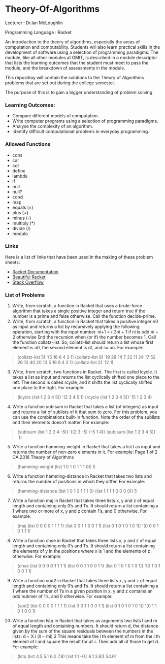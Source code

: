 # Theory-Of-Algorithms

Lecturer : Dr.Ian McLoughlin

Programming Language : Racket

An introduction to the theory of algorithms, especially the areas of computation and computability.
Students will also learn practical skills in the development of software using a selection of programming paradigms. 
The module, like all other modules at GMIT, is described in a module descriptor that lists the learning outcomes that the student must meet
to pass the module, and the breakdown of assessments in the module.

This repositroy will contain the solutions to the Theory of Algorithms problems that are set out during the college semester.

The purpose of this is to gain a bigger understanding of problem solving.

### Learning Outcomes: 
* Compare different models of computation.
* Write computer programs using a selection of programming paradigms.
* Analyse the complexity of an algorithm.
* Identify difficult computational problems in everyday programming.

### Allowed Functions
* cons
* car
* cdr
* define
* lambda
* if
* null
* null?
* cond
* map
* equals (=)
* plus (+)
* minus (-)
* multiply (*) 
* divide (/)
* modulo

### Links
Here is a list of links that have been used in the making of these problem sheets:
* [Racket Documentation](https://docs.racket-lang.org/)
* [Beautiful Racket](https://beautifulracket.com/)
* [Stack Overflow](https://stackoverflow.com/)

### List of Problems

1. Write, from scratch, a function in Racket that uses a brute-force algorithm that takes
a single positive integer and return true if the number is a prime and false otherwise.
Call the function decide-prime.
2. Write, from scratch, a function in Racket that takes a positive integer n0 as input
and returns a list by recursively applying the following operation, starting with the
input number.
ni+1 =
(
3ni + 1 if ni
is odd
ni ÷ 2 otherwise
End the recursion when (or if) the number becomes 1. Call the function collatz-list.
So, collatz-list should return a list whose first element is n0, the second element
is n1, and so on. For example:
> (collatz-list 5)
'(5 16 8 4 2 1)
> (collatz-list 9)
'(9 28 14 7 22 11 34 17 52 26 13 40 20 10 5 16 8 4 2 1)
> (collatz-list 2)
'(2 1)
3. Write, from scratch, two functions in Racket. The first is called lcycle. It takes a
list as input and returns the list cyclically shifted one place to the left. The second
is called rcycle, and it shifts the list cyclically shifted one place to the right.
For example:
> (lcycle (list 1 2 3 4 5))
'(2 3 4 5 1)
> (rcycle (list 1 2 3 4 5))
'(5 1 2 3 4)
4. Write a function sublsum in Racket that takes a list (of integers) as input and returns
a list of sublists of it that sum to zero. For this problem, you can use the
combinations built-in function. Note the order of the sublists and their elements
doesn’t matter. For example:
> (sublsum (list 1 2 3 4 -5))
'((2 3 -5) (-5 1 4))
> (sublsum (list 1 2 3 4 5))
'()
5. Write a function hamming-weight in Racket that takes a list l as input and returns
the number of non-zero elements in it. For example:
Page 1 of 2
CA 2018 Theory of Algorithms
> (hamming-weight (list 1 0 1 0 1 1 1 0))
5
6. Write a function hamming-distance in Racket that takes two lists and returns the
number of positions in which they differ. For example:
> (hamming-distance (list 1 0 1 0 1 1 1 0) (list 1 1 1 1 0 0 0 0))
5
7. Write a function maj in Racket that takes three lists x, y and z of equal length and
containing only 0’s and 1’s. It should return a list containing a 1 where two or more
of x, y and z contain 1’s, and 0 otherwise. For example:
> (maj (list 0 0 0 0 1 1 1 1) (list 0 0 1 1 0 0 1 1) (list 0 1 0 1 0 1 0 1))
'(0 0 0 1 0 1 1 1)
8. Write a function chse in Racket that takes three lists x, y and z of equal length and
containing only 0’s and 1’s. It should return a list containing the elements of y in
the positions where x is 1 and the elements of z otherwise. For example:
> (chse (list 0 0 0 0 1 1 1 1) (list 0 0 1 1 0 0 1 1) (list 0 1 0 1 0 1 0 1))
'(0 1 0 1 0 0 1 1)
9. Write a function sod2 in Racket that takes three lists x, y and z of equal length and
containing only 0’s and 1’s. It should return a list containing a 1 where the number of
1’s in a given position in x, y and z contains an odd nubmer of 1’s, and 0 otherwise.
For example:
> (sod2 (list 0 0 0 0 1 1 1 1) (list 0 0 1 1 0 0 1 1) (list 0 1 0 1 0 1 0 1))
'(0 1 1 0 1 0 0 1)
10. Write a function lstq in Racket that takes as arguments two lists l and m of equal
length and containing numbers. It should return d, the distance given by the sum of
the square residuals between the numbers in the lists:
d =
X
i
(li − mi)
2
This means take the i
th element of m from the i
th element of l and square the result
for all i. Then add all of those to get d. For example:
> (lstq (list 4.5 5.1 6.2 7.8) (list 1.1 -0.1 6.1 3.8))
54.61
